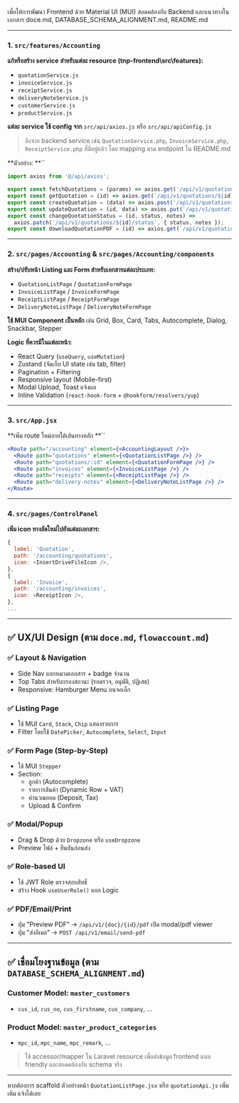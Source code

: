 เพื่อให้การพัฒนา Frontend ด้วย Material UI (MUI) สอดคล้องกับ Backend และแนวทางในเอกสาร doce.md, DATABASE\_SCHEMA\_ALIGNMENT.md, README.md

---

### 1. `src/features/Accounting`

**แก้หรือสร้าง service สำหรับแต่ละ resource (tnp-frontend\src\features):**

- `quotationService.js`
- `invoiceService.js`
- `receiptService.js`
- `deliveryNoteService.js`
- `customerService.js`
- `productService.js`

**แต่ละ service ใช้ config จาก** `src/api/axios.js` หรือ `src/api/apiConfig.js`

> อิงจาก backend service เช่น `QuotationService.php`, `InvoiceService.php`, `ReceiptService.php` ที่มีอยู่แล้ว โดย mapping ตาม endpoint ใน README.md

**ตัวอย่าง: **``

```js
import axios from '@/api/axios';

export const fetchQuotations = (params) => axios.get('/api/v1/quotations', { params });
export const getQuotation = (id) => axios.get(`/api/v1/quotations/${id}`);
export const createQuotation = (data) => axios.post('/api/v1/quotations', data);
export const updateQuotation = (id, data) => axios.put(`/api/v1/quotations/${id}`, data);
export const changeQuotationStatus = (id, status, notes) =>
  axios.patch(`/api/v1/quotations/${id}/status`, { status, notes });
export const downloadQuotationPDF = (id) => axios.get(`/api/v1/quotations/${id}/pdf`, { responseType: 'blob' });
```

---

### 2. `src/pages/Accounting` & `src/pages/Accounting/components`

**สร้าง/ปรับหน้า Listing และ Form สำหรับเอกสารแต่ละประเภท:**

- `QuotationListPage` / `QuotationFormPage`
- `InvoiceListPage` / `InvoiceFormPage`
- `ReceiptListPage` / `ReceiptFormPage`
- `DeliveryNoteListPage` / `DeliveryNoteFormPage`

**ใช้ MUI Component เป็นหลัก** เช่น Grid, Box, Card, Tabs, Autocomplete, Dialog, Snackbar, Stepper

**Logic ที่ควรมีในแต่ละหน้า:**

- React Query (`useQuery`, `useMutation`)
- Zustand (จัดเก็บ UI state เช่น tab, filter)
- Pagination + Filtering
- Responsive layout (Mobile-first)
- Modal Upload, Toast แจ้งผล
- Inline Validation (`react-hook-form` + `@hookform/resolvers/yup`)

---

### 3. `src/App.jsx`

**เพิ่ม route ใหม่ภายใต้เส้นทางหลัก **``

```jsx
<Route path="/accounting" element={<AccountingLayout />}>
  <Route path="quotations" element={<QuotationListPage />} />
  <Route path="quotations/:id" element={<QuotationFormPage />} />
  <Route path="invoices" element={<InvoiceListPage />} />
  <Route path="receipts" element={<ReceiptListPage />} />
  <Route path="delivery-notes" element={<DeliveryNoteListPage />} />
</Route>
```

---

### 4. `src/pages/ControlPanel`

**เพิ่ม icon ทางลัดใหม่ไปยังแต่ละเอกสาร:**

```js
{
  label: 'Quotation',
  path: '/accounting/quotations',
  icon: <InsertDriveFileIcon />,
},
{
  label: 'Invoice',
  path: '/accounting/invoices',
  icon: <ReceiptIcon />,
},
...
```

---

## ✅ UX/UI Design (ตาม `doce.md`, `flowaccount.md`)

### ✅ Layout & Navigation

- Side Nav แยกหมวดเอกสาร + badge จำนวน
- Top Tabs สำหรับกรองสถานะ (รอตรวจ, อนุมัติ, ปฏิเสธ)
- Responsive: Hamburger Menu บนจอเล็ก

### ✅ Listing Page

- ใช้ MUI `Card`, `Stack`, `Chip` แสดงรายการ
- Filter โดยใช้ `DatePicker`, `Autocomplete`, `Select`, `Input`

### ✅ Form Page (Step-by-Step)

- ใช้ MUI `Stepper`
- Section:
  - ลูกค้า (Autocomplete)
  - รายการสินค้า (Dynamic Row + VAT)
  - คำนวณยอด (Deposit, Tax)
  - Upload & Confirm

### ✅ Modal/Popup

- Drag & Drop ด้วย `Dropzone` หรือ `useDropzone`
- Preview ไฟล์ + ยืนยันก่อนส่ง

### ✅ Role-based UI

- ใช้ JWT Role ตรวจสอบสิทธิ์
- สร้าง Hook `useUserRole()` แยก Logic

### ✅ PDF/Email/Print

- ปุ่ม "Preview PDF" → `/api/v1/{doc}/{id}/pdf` เปิด modal/pdf viewer
- ปุ่ม "ส่งอีเมล" → `POST /api/v1/email/send-pdf`

---

## ✅ เชื่อมโยงฐานข้อมูล (ตาม `DATABASE_SCHEMA_ALIGNMENT.md`)

### Customer Model: `master_customers`

- `cus_id`, `cus_no`, `cus_firstname`, `cus_company`, ...

### Product Model: `master_product_categories`

- `mpc_id`, `mpc_name`, `mpc_remark`, ...

> ใช้ accessor/mapper ใน Laravel resource เพื่อส่งข้อมูล frontend แบบ friendly และสอดคล้องกับ schema จริง

---

หากต้องการ scaffold ตัวอย่างหน้า `QuotationListPage.jsx` หรือ `quotationApi.js` เพิ่มเติม แจ้งได้เลย

